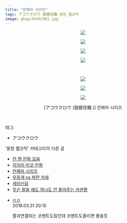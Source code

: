 ```yaml
---
title: "란쨔마 시리즈"
tags: アコウクロウ 鼓膜住職 동방_웹코믹
image: ghap/4249/001.jpg
---
```

<div class="article">
<p style="text-align: center; clear: none; float: none;"><img src="{{ site.nasurl }}/ghap/4249/001.jpg"/></p>
<p style="text-align: center; clear: none; float: none;"><img src="{{ site.nasurl }}/ghap/4249/002.jpg"/></p>
<p style="text-align: center; clear: none; float: none;"><img src="{{ site.nasurl }}/ghap/4249/003.jpg"/></p>
<p style="text-align: center; clear: none; float: none;"><img src="{{ site.nasurl }}/ghap/4249/004.jpg"/></p>
<p style="text-align: center; clear: none; float: none;"><br/></p>
<p style="text-align: center; clear: none; float: none;"><img src="{{ site.nasurl }}/ghap/4249/005.jpg"/></p>
<p style="text-align: center; clear: none; float: none;"><img src="{{ site.nasurl }}/ghap/4249/006.jpg"/></p>
<p style="text-align: center; clear: none; float: none;"><img src="{{ site.nasurl }}/ghap/4249/007.jpg"/></p>
<p style="text-align: center; clear: none; float: none;">[アコウクロウ (鼓膜住職 )] 란쨔마 시리즈</p>
<p><br/></p>
</div><div class="tagTrail">
<p>태그: </p>
<ul>
<li>アコウクロウ</li>
</ul>
</div><div class="another">
<p>'동방 웹코믹' 카테고리의 다른 글</p>
<ul>
<li><a href="/2018-03-31-ghap_4251">란 첸 만화 모음</a></li>
<li><a href="/2018-03-31-ghap_4250">히지리 미코 만화</a></li>
<li><a href="/2018-03-31-ghap_4249">란쨔마 시리즈</a></li>
<li><a href="/2018-03-31-ghap_4248">우동게 vs 파란 카레</a></li>
<li><a href="/2018-03-31-ghap_4247">세이신묘</a></li>
<li><a href="/2018-03-31-ghap_4246">무슨 말을 해도 하나도 안 들어주는 카센짱</a></li>
</ul>
</div><div class="cb_module cb_fluid">
<div class="cb_wrt cb_profile">
<div class="comment">
<ul>
<li class="cb_thumb_off" id="comment15231011">
<div class="cb_comment_area">
<div class="cb_info_area">
<div class="cb_section">
<span class="cb_nick_name"> <a href="http://http:" onclick="return openLinkInNewWindow(this)">ㅇㅇ</a></span>
</div>
<div class="cb_section">
<span class="cb_date">2018.03.31 20:15 </span>
</div>
</div>
<div class="cb_dsc_comment">
<p class="cb_dsc">
											짤과연결되는 코맨트도많던데 코맨트도올리면 좋을듯
										</p>
</div>
</div></li>
</ul>
</div>
</div><!-- commentList close -->
</div>
